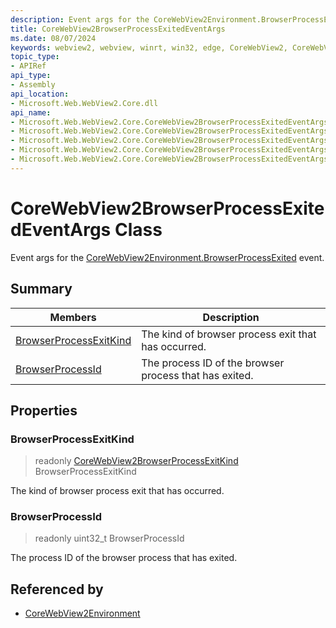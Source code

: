 ```yaml
---
description: Event args for the CoreWebView2Environment.BrowserProcessExited event.
title: CoreWebView2BrowserProcessExitedEventArgs
ms.date: 08/07/2024
keywords: webview2, webview, winrt, win32, edge, CoreWebView2, CoreWebView2Controller, browser control, edge html, CoreWebView2BrowserProcessExitedEventArgs
topic_type:
- APIRef
api_type:
- Assembly
api_location:
- Microsoft.Web.WebView2.Core.dll
api_name:
- Microsoft.Web.WebView2.Core.CoreWebView2BrowserProcessExitedEventArgs
- Microsoft.Web.WebView2.Core.CoreWebView2BrowserProcessExitedEventArgs.BrowserProcessExitKind
- Microsoft.Web.WebView2.Core.CoreWebView2BrowserProcessExitedEventArgs.BrowserProcessId
- Microsoft.Web.WebView2.Core.CoreWebView2BrowserProcessExitedEventArgs.get_BrowserProcessExitKind
- Microsoft.Web.WebView2.Core.CoreWebView2BrowserProcessExitedEventArgs.get_BrowserProcessId
---
```


# CoreWebView2BrowserProcessExitedEventArgs Class



Event args for the [CoreWebView2Environment.BrowserProcessExited](corewebview2environment.md#browserprocessexited) event.

## Summary

Members|Description
--|--
[BrowserProcessExitKind](#browserprocessexitkind) | The kind of browser process exit that has occurred.
[BrowserProcessId](#browserprocessid) | The process ID of the browser process that has exited.

## Properties

### BrowserProcessExitKind

> readonly  [CoreWebView2BrowserProcessExitKind](corewebview2browserprocessexitkind.md) BrowserProcessExitKind

The kind of browser process exit that has occurred.

### BrowserProcessId

> readonly  uint32_t BrowserProcessId

The process ID of the browser process that has exited.






## Referenced by

- [CoreWebView2Environment](corewebview2environment.md)
